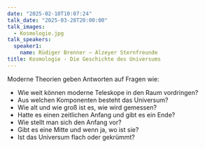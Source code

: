 ```yaml
---
date: "2025-02-10T10:07:24"
talk_date: "2025-03-28T20:00:00"
talk_images:
  - Kosmologie.jpg
talk_speakers:
  speaker1:
    name: Rüdiger Brenner – Alzeyer Sternfreunde
title: Kosmologie - Die Geschichte des Universums
---
```


Moderne Theorien geben Antworten auf Fragen wie:
- Wie weit können moderne Teleskope in den Raum vordringen?
- Aus welchen Komponenten besteht das Universum?
- Wie alt und wie groß ist es, wie wird gemessen?
- Hatte es einen zeitlichen Anfang und gibt es ein Ende?
- Wie stellt man sich den Anfang vor?
- Gibt es eine Mitte und wenn ja, wo ist sie?
- Ist das Universum flach oder gekrümmt?
